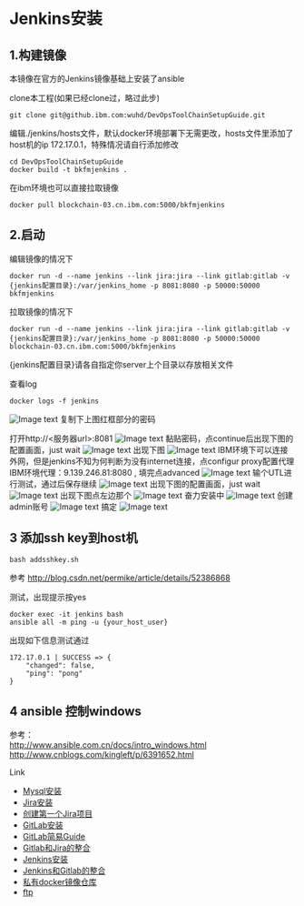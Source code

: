 # Jenkins安装

##  1.构建镜像
本镜像在官方的Jenkins镜像基础上安装了ansible<br>

clone本工程(如果已经clone过，略过此步)
<pre><code>git clone git@github.ibm.com:wuhd/DevOpsToolChainSetupGuide.git
</code></pre>

编辑./jenkins/hosts文件，默认docker环境部署下无需更改，hosts文件里添加了host机的ip 172.17.0.1，特殊情况请自行添加修改
<pre><code>cd DevOpsToolChainSetupGuide
docker build -t bkfmjenkins .
</code></pre>

在ibm环境也可以直接拉取镜像
<pre><code>docker pull blockchain-03.cn.ibm.com:5000/bkfmjenkins
</code></pre>

##  2.启动
编辑镜像的情况下
<pre><code>docker run -d --name jenkins --link jira:jira --link gitlab:gitlab -v {jenkins配置目录}:/var/jenkins_home -p 8081:8080 -p 50000:50000 bkfmjenkins
</code></pre>

拉取镜像的情况下
<pre><code>docker run -d --name jenkins --link jira:jira --link gitlab:gitlab -v {jenkins配置目录}:/var/jenkins_home -p 8081:8080 -p 50000:50000 blockchain-03.cn.ibm.com:5000/bkfmjenkins
</code></pre>
{jenkins配置目录}请各自指定你server上个目录以存放相关文件<br>

查看log
<pre><code>docker logs -f jenkins
</code></pre>

![Image text](https://raw.githubusercontent.com/k19810703/myimages/master/jenkins0.png)
复制下上图红框部分的密码

打开http://<服务器url>:8081
![Image text](https://raw.githubusercontent.com/k19810703/myimages/master/jenkins1.png)
黏贴密码，点continue后出现下图的配置画面，just wait
![Image text](https://raw.githubusercontent.com/k19810703/myimages/master/jenkins2.png)
出现下图
![Image text](https://raw.githubusercontent.com/k19810703/myimages/master/jenkins3.png)
IBM环境下可以连接外网，但是jenkins不知为何判断为没有internet连接，点configur proxy配置代理<br>
IBM环境代理：9.139.246.81:8080 , 填完点advanced
![Image text](https://raw.githubusercontent.com/k19810703/myimages/master/jenkins4.png)
输个UTL进行测试，通过后保存继续
![Image text](https://raw.githubusercontent.com/k19810703/myimages/master/jenkins5.png)
出现下图的配置画面，just wait
![Image text](https://raw.githubusercontent.com/k19810703/myimages/master/jenkins6.png)
出现下图点左边那个
![Image text](https://raw.githubusercontent.com/k19810703/myimages/master/jenkins7.png)
奋力安装中
![Image text](https://raw.githubusercontent.com/k19810703/myimages/master/jenkins8.png)
创建admin账号
![Image text](https://raw.githubusercontent.com/k19810703/myimages/master/jenkins9.png)
搞定
![Image text](https://raw.githubusercontent.com/k19810703/myimages/master/jenkins10.png)

##  3 添加ssh key到host机
<pre><code>bash addsshkey.sh
</code></pre>
参考
http://blog.csdn.net/permike/article/details/52386868

测试，出现提示按yes

<pre><code>docker exec -it jenkins bash
ansible all -m ping -u {your_host_user} 
</code></pre>
出现如下信息测试通过
<pre><code>172.17.0.1 | SUCCESS => {
    "changed": false, 
    "ping": "pong"
}
</code></pre>

##  4 ansible 控制windows
参考：<br>
http://www.ansible.com.cn/docs/intro_windows.html<br>
http://www.cnblogs.com/kingleft/p/6391652.html<br>


Link
* [Mysql安装](https://github.ibm.com/wuhd/DevOpsToolChainSetupGuide/blob/master/README_Docker_mysqlinstall.md)
* [Jira安装](https://github.ibm.com/wuhd/DevOpsToolChainSetupGuide/blob/master/README_Docker_jirainstall.md)
* [创建第一个Jira项目](https://github.ibm.com/wuhd/DevOpsToolChainSetupGuide/blob/master/README_Docker_jiracreateprj.md)
* [GitLab安装](https://github.ibm.com/wuhd/DevOpsToolChainSetupGuide/blob/master/README_Docker_GitLabInstall.md)
* [GitLab简易Guide](https://github.ibm.com/wuhd/DevOpsToolChainSetupGuide/blob/master/README_Docker_GitLabUserGuide.md)
* [Gitlab和Jira的整合](https://github.ibm.com/wuhd/DevOpsToolChainSetupGuide/blob/master/README_Docker_GitLabJira.md)
* [Jenkins安装](https://github.ibm.com/wuhd/DevOpsToolChainSetupGuide/blob/master/README_Docker_Jenkins.md)
* [Jenkins和Gitlab的整合](https://github.ibm.com/wuhd/DevOpsToolChainSetupGuide/blob/master/README_Docker_JenkinsGitlab.md)
* [私有docker镜像仓库](https://github.ibm.com/wuhd/DevOpsToolChainSetupGuide/blob/master/README_Docker_DockerRegistry.md)
* [ftp](https://github.ibm.com/wuhd/DevOpsToolChainSetupGuide/blob/master/README_Docker_ftp.md)

